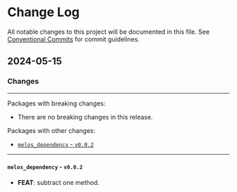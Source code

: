 # Change Log

All notable changes to this project will be documented in this file.
See [Conventional Commits](https://conventionalcommits.org) for commit guidelines.

## 2024-05-15

### Changes

---

Packages with breaking changes:

 - There are no breaking changes in this release.

Packages with other changes:

 - [`melos_dependency` - `v0.0.2`](#melos_dependency---v002)

---

#### `melos_dependency` - `v0.0.2`

 - **FEAT**: subtract one method.

